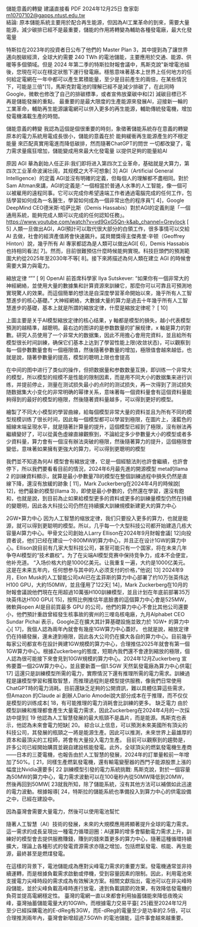儲能意義的轉變 建議直接看 PDF
2024年12月25日 詹家彰 m10707102@gapps.ntust.edu.tw	
結論: 
原本儲能系統主要用於配合再生能源，但因為AI工業革命的到來，需要大量能源，減少碳排已經不是最重要，儲能的作用將轉變為輔助各種發電廠，最大化發電量

特斯拉在2023年的投資者日公布了他們的 Master Plan 3，其中提到為了讓世界邁向脫碳經濟，全球大約需要 240 TWh 的電池儲能，主要應用於交通、能源、供暖等多個領域。但是 2024 年第二季的特斯拉財報會議中，馬斯克說"新增電池組後，您現在可以在穩定狀態下運行發電廠。穩態意味著基本上世界上任何地方的任何給定電網在一年中都可以產生累積能量，至少是目前產生的兩倍，在某些情況下，可能是三倍"[1]，馬斯克對電池的理解已經不是減少排碳了，在此同時Google，微軟也修改了自己的排碳標準，或者宣佈放棄碳中和[2]
減碳目標已不再是儲能發展的重點， 最重要的是最大限度的生產能源來發展AI，迎接新一輪的工業革命，輔助再生能源讓電網可以併入更多的再生能源，輔助傳統發電機，增加發電機滿載生產的時間。

儲能意義的轉變
我認為這個是個很重要的時刻，象徵著儲能系統存在意義的轉變 原本的電力系統用電成長很小，儲能的意義在於 能夠緩衝再生能源產生的不穩定能量 來匹配真實用電進而降低碳排，然而隨著ChatGPT的問世 一切都改變了，電力需求量瘋狂增加，儲能變成用來最大化發電量 以提供足夠的能量給AI


原因
AGI
華為創始人任正非:我们即将进入第四次工业革命，基础就是大算力，第四次工业革命波澜壮阔，其规模之大不可想象[ 3]
AGI（Artificial General Intelligence）的定義 AGI並沒有明確的定義，但每個人的理解都不盡相同。對於Sam Altman來講，AGI的定義是:"一個相當於普通人水準的人工智能，像一個可以被雇用的遠程同事。它可以完成你希望遠端工作者通過電腦完成的任何工作，包括學習如何成為一名醫生，學習如何成為一個非常出色的程序員"[ 4]，Google DeepMind CEO德米斯·哈萨比斯（Demis Hassabis）對於AGI的定義則是「一個通用系統，能夠完成人類可以完成的任何認知任務」。https://www.youtube.com/watch?v=vd9GxG5Qn-k&ab_channel=Greylock
[ 5]
人類一旦做出AGI，AGI預計可以取代很大部分的白領工作，很多事情可以交給 AI 去做，社會的經濟產值將會快速飆升。諾貝爾獎得主傑弗里·辛顿（Geoffrey Hinton）說，幾乎所有 AI 專家都認為是人類可以做出AGI[ 6]，Demis Hassabis也持相同看法[ 7]。然而，目前很難預估什麼時候能夠實現。科技巨頭們的預測範圍大約從2025年至2030年不等[ 8]。接下來將描述為何人類在建立 AGI 的時候會需要大算力與電力。

縮放定律
“””
 [ 9]
OpenAI 前首席科學家 Ilya Sutskever:
“如果你有一個非常大的神經網絡，並使用大量的數據集和計算資源來訓練它，那麼你可以可靠且可預測地實現驚人的效果。而這個簡單的想法是自深度學習革命開始以來，幾乎所有人工智慧進步的核心基礎。” 大神經網絡，大數據大量的算力是過去十年幾乎所有人工智慧進步的基礎，基本上就是所謂的縮放定律，什麼是縮放定律呢？
[ 10]

上圖主要是关于AI模型縮放定律的核心结果，y 軸都是模型的損失，越小代表模型預測的越精準，越聰明。最右边的图讲的是参数数量的扩展规律，x 軸是算力的對數。研究人员使用了一个非常大的数据集，因此不用擔心會用完資料，並且給所有模型很长时间訓練，确保它们基本上达到了學習性能上限(收敛状态)，可以觀察到每一個參數數量會有一個極限值，然後隨著參數量的增加，極限值會越來越低，也就是說，隨著參數量的提高，模型的聰明上限也會提高

在中间的图中进行了类似的操作，但把数据量和参数数量互换，即训练一个非常大的模型，所以模型的规模不是性能的限制因素，而是用不同大小的数据集来进行训练，并提前停止，测量在测试损失最小的点时的测试损失，再一次得到了测试损失随数据集大小变化的非常明确的幂律关系，意味著每一個資料量會有這個資料量能夠得到的最好的模型的極限，然後隨著資料量越多，可以得到更好的模型。

繪製了不同大小模型的學習曲線，給每個模型非常大量的資料並且为所有不同的模型规模训练了很长时间，因此每一個模型都可以學習到極限，在圖片上，淺藍色的細線末端呈現水平，就是隨著計算量的提升，這個模型已經到了極限，沒有辦法再繼續變好了，可以從黃色虛線直線觀察到，不論給定多少參數量大小的模型或者多少資料量，算力會有一個沒有辦法突破的極限，然後隨著算力的提升，這個極限會變低，意味著如果擁有更強大的算力，可以得到更聰明的模型

 
我們並不知道為何AI 模型會有縮放定律，它是一個經驗法則也許會繼續，也許會停下，所以我們要看看目前的情況，2024年6月最先進的開源模型 meta的llama 2 的訓練資料顯示，就算是最小參數量7B的模型在整個訓練過程中損失仍然是直線下降，還沒有放緩的跡象 [ 11]，Mark Zuckerberg在2024年4月的時候說[ 12]，他們最新的模型(llama 3)，即使是最小參數的，仍然還在學習，還沒有飽和，也就是說，到目前為止如果給模型更多的資料或更多的訓練量模型仍然在持續的變聰明，因此各大科技公司仍然在持續擴大訓練規模新建更大的算力中心

2GW+算力中心
因为人工智慧的缩放定律，我们只要投入更多的算力，也就是能源，就可以得到更聪明的模型。所以，几乎每一个大型科技公司都开始建造几栋大容量AI算力中心。甲骨文公司創始人Larry Ellison在2024年9月財報會議[ 12]向投資者说，他们已经在建设一个800MW的算力中心，并且正在设计1GW的算力中心。Ellison說目前有几家大型科技公司，甚至可能只有一个国家，将在未来几年争夺AI模型的“技术霸权”。为了在尖端AI模型竞赛中保持竞争力，成本不会便宜，他补充道。
“入场价格大约是1000亿美元。让我重复一遍，大约是1000亿美元。这是在未来五年内，任何想参与其中的人必须支付的价格，”他说[ 13]
2024年9月，Elon Musk的人工智能公司xAI已在孟菲斯的算力中心部署了约10万张英伟达H100 GPU，大約150MW，並且僅用了122天[ 14]，Mark Zuckerberg在10月的財報會議說他們現在在用超過10萬張H100訓練模型，並且计划在年底前部署35万块英伟达H100 GPU[ 15]，按照比例推估年底臉書的這個算力中心會是525MW，微軟與open AI是目前買最多 GPU 的公司，他們的算力中心不會比其他公司還要小，他們預計重啟曾經發生核事故的賓州的三哩岛核电廠，九月Alphabet CEO Sundar Pichai 表示，Google正在擴大其計算基礎設施並致力於 1GW+ 的算力中心[ 17]，我個人認為兩年內就會有幾座1GW算力中心蓋好。
也就是說，縮放定律仍在持續發展，還未達到極限，因此各大公司仍在擴大各自的算力中心。目前幾乎每家公司都宣布在設計興建1GW規模的算力中心，合理推估2025年就會有第一個1GW算力中心。根據Zuckerberg的態度，短期內我們還不會達到縮放的極限，個人認為很可能接下來會見到10GW規模的算力中心。2024年12月Zuckerberg 宣佈要蓋一個2GW算力中心，並且要新蓋一個1.5GW 天然氣發電廠為算力中心供電[ 17]
這還只是訓練模型所需的電力，實際情況下還有推理所需的電力需求。訓練過程是讓模型學習和獲取智慧，而推理過程則是模型提供服務，像我們日常使用ChatGPT時的電力消耗。目前還缺乏足夠的公開資訊，難以具體估算這些需求，但Amazon 的Claude ai 創辦人Dario Amodei說大部分成本在于推理，而不仅仅是模型的训练成本[ 18，有可能推理的電力消耗會比訓練的更多。
缺乏電力
由於模型訓練和推理都會產生大量電力需求，因此Zuckerberg在2024年4月的一次採訪中提到[ 19 他認為人工智慧發展的最大瓶頸不是晶片，而是能源。馬斯克也表示，他認為未來會電力短缺[ 20。
綜合以上信息，可以預測未來美國所有頂尖的科技公司，其發展的瓶頸之一將是能源生產。因此可以推測，未來世界上最雄厚的資本和最頂尖的工程師，將會有大量投入電力生產。
目前可以觀察到的趨勢是，許多公司已經開始購買並親自建設核能發電。此外，全球頂尖的燃氣發電機生產商——日本的三菱電機，也報告由於人工智慧的發展，2024年的訂單量較前一年增加了50%。[ 21，同樣生產燃氣發電機，還有輸電變壓器的西門子能源股票上漲的幅度比Nvidia還要多[ 22
訓練模型引發的電力系統挑戰:
馬斯克說，對於一個容量為50MW的算力中心，電力需求波動可以在100毫秒內從50MW降低到20MW，然後再回到50MW[ 23就我所知，除了儲能系統，沒有其他方法可以補償如此迅速的電力波動。根據報導[ 24，特斯拉的儲能系統也準備投入到算力中心的供電設備之中，已經在建設中。


因為臺灣會需要大量電力，然後可以使用電池幫忙

隨著人工智慧（AI）技術的發展，未來的大規模應用將顯著提升全球的電力需求。這一需求的成長呈現出一種電力循環迴圈：AI運算的增多會驅動電力需求上升，訓練好的模型會去提供服務賺錢，賺到的錢來蓋更多的算力中心，隨著這種循環持續擴大，理論上各種形式的發電資源需求亦隨之增加，包括燃氣發電、核能、再生能源，最終甚至是燃煤發電。 

在這樣的背景下，電池儲能成為應對尖峰電力需求的重要方案。發電機通常並非持續運轉，而是根據負載需求啟動或停機，受到容量因素的限制。因此，利用電池來支援電力尖峰時段的需求成為有效解決方案。相關文獻指出，電池可以在非尖峰時段儲能，並於尖峰負載高峰時進行放電，達到負載調節的效果，有效降低發電機的負荷並提高電網穩定性。
臺灣的電網一直以來都會利用抽蓄儲能來降低夜晚尖峰，臺灣抽蓄儲能電量大約10GWh，而根據電力交易平臺[ 25]截至2024年12月至少已經採購電池的E-dReg有3GW，而E-dReg的電量至少是功率的2.5倍，可以合理推測兩年內，臺灣會新增超過7.5GWh 的電池儲能，這件事會越來越重要。
